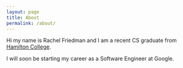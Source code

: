 ```yaml
---
layout: page
title: About
permalink: /about/
---
```


Hi my name is Rachel Friedman and I am a recent CS graduate from [Hamilton College](https://hamilton.edu).

I will soon be starting my career as a Software Engineer at Google. 